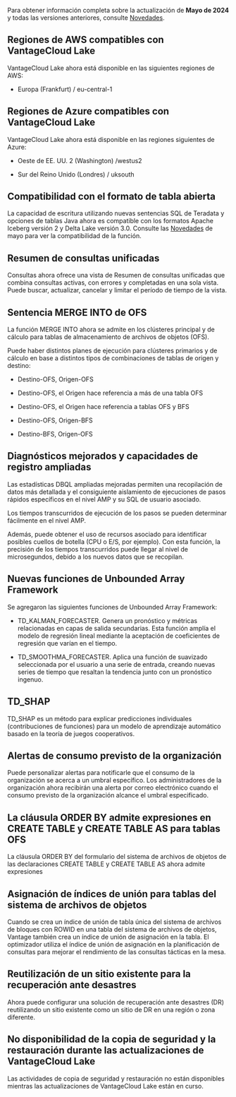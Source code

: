Para obtener información completa sobre la actualización de **Mayo de 2024** y todas las versiones anteriores, consulte [Novedades](https://docs.teradata.com/access/sources/dita/topic?dita:mapPath=phg1621910019905.ditamap&dita:ditavalPath=pny1626732985837.ditaval&dita:topicPath=lpz1632246643646.dita).

Regiones de AWS compatibles con VantageCloud Lake
-------------------------------------------------

VantageCloud Lake ahora está disponible en las siguientes regiones de AWS:

-   Europa (Frankfurt) / eu-central-1

Regiones de Azure compatibles con VantageCloud Lake
---------------------------------------------------

VantageCloud Lake ahora está disponible en las regiones siguientes de Azure:

-   Oeste de EE. UU. 2 (Washington) /westus2

-   Sur del Reino Unido (Londres) / uksouth

Compatibilidad con el formato de tabla abierta
----------------------------------------------

La capacidad de escritura utilizando nuevas sentencias SQL de Teradata y opciones de tablas Java ahora es compatible con los formatos Apache Iceberg versión 2 y Delta Lake versión 3.0. Consulte las [Novedades](https://docs.teradata.com/access/sources/dita/topic?dita:mapPath=phg1621910019905.ditamap&dita:ditavalPath=pny1626732985837.ditaval&dita:topicPath=lpz1632246643646.dita) de mayo para ver la compatibilidad de la función.

Resumen de consultas unificadas
-------------------------------

Consultas ahora ofrece una vista de Resumen de consultas unificadas que combina consultas activas, con errores y completadas en una sola vista. Puede buscar, actualizar, cancelar y limitar el período de tiempo de la vista.

Sentencia MERGE INTO de OFS
---------------------------

La función MERGE INTO ahora se admite en los clústeres principal y de cálculo para tablas de almacenamiento de archivos de objetos (OFS).

Puede haber distintos planes de ejecución para clústeres primarios y de cálculo en base a distintos tipos de combinaciones de tablas de origen y destino:

-   Destino-OFS, Origen-OFS

-   Destino-OFS, el Origen hace referencia a más de una tabla OFS

-   Destino-OFS, el Origen hace referencia a tablas OFS y BFS

-   Destino-OFS, Origen-BFS

-   Destino-BFS, Origen-OFS

Diagnósticos mejorados y capacidades de registro ampliadas
----------------------------------------------------------

Las estadísticas DBQL ampliadas mejoradas permiten una recopilación de datos más detallada y el consiguiente aislamiento de ejecuciones de pasos rápidos específicos en el nivel AMP y su SQL de usuario asociado.

Los tiempos transcurridos de ejecución de los pasos se pueden determinar fácilmente en el nivel AMP.

Además, puede obtener el uso de recursos asociado para identificar posibles cuellos de botella (CPU o E/S, por ejemplo). Con esta función, la precisión de los tiempos transcurridos puede llegar al nivel de microsegundos, debido a los nuevos datos que se recopilan.

Nuevas funciones de Unbounded Array Framework
---------------------------------------------

Se agregaron las siguientes funciones de Unbounded Array Framework:

-   TD\_KALMAN\_FORECASTER. Genera un pronóstico y métricas relacionadas en capas de salida secundarias. Esta función amplía el modelo de regresión lineal mediante la aceptación de coeficientes de regresión que varían en el tiempo.

-   TD\_SMOOTHMA\_FORECASTER. Aplica una función de suavizado seleccionada por el usuario a una serie de entrada, creando nuevas series de tiempo que resaltan la tendencia junto con un pronóstico ingenuo.

TD\_SHAP
--------

TD\_SHAP es un método para explicar predicciones individuales (contribuciones de funciones) para un modelo de aprendizaje automático basado en la teoría de juegos cooperativos.

Alertas de consumo previsto de la organización
----------------------------------------------

Puede personalizar alertas para notificarle que el consumo de la organización se acerca a un umbral específico. Los administradores de la organización ahora recibirán una alerta por correo electrónico cuando el consumo previsto de la organización alcance el umbral especificado.

La cláusula ORDER BY admite expresiones en CREATE TABLE y CREATE TABLE AS para tablas OFS
-----------------------------------------------------------------------------------------

La cláusula ORDER BY del formulario del sistema de archivos de objetos de las declaraciones CREATE TABLE y CREATE TABLE AS ahora admite expresiones

Asignación de índices de unión para tablas del sistema de archivos de objetos
-----------------------------------------------------------------------------

Cuando se crea un índice de unión de tabla única del sistema de archivos de bloques con ROWID en una tabla del sistema de archivos de objetos, Vantage también crea un índice de unión de asignación en la tabla. El optimizador utiliza el índice de unión de asignación en la planificación de consultas para mejorar el rendimiento de las consultas tácticas en la mesa.

Reutilización de un sitio existente para la recuperación ante desastres
-----------------------------------------------------------------------

Ahora puede configurar una solución de recuperación ante desastres (DR) reutilizando un sitio existente como un sitio de DR en una región o zona diferente.

No disponibilidad de la copia de seguridad y la restauración durante las actualizaciones de VantageCloud Lake
-------------------------------------------------------------------------------------------------------------

Las actividades de copia de seguridad y restauración no están disponibles mientras las actualizaciones de VantageCloud Lake están en curso.
